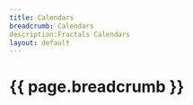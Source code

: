 ```yaml
---
title: Calendars
breadcrumb: Calendars
description:Fractals Calendars
layout: default
---
```

# {{ page.breadcrumb }}
